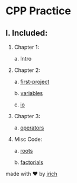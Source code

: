 # CPP Practice


## I. Included:

  1. Chapter 1:

      a. Intro

  2. Chapter 2:

      a. [first-project](./first-project)

      b. [variables](./variables)    

      c. [io](./io)

  3. Chapter 3:

        a. [operators](./operators)

  4. Misc Code:

      a. [roots](./misc-code/roots)

      b. [factorials](./misc-code/factorials)
      
      
 made with :heart: by [jrich](https://github.com/jrich8573)
